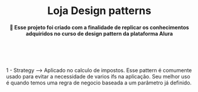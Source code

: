 <h1 align="center"> Loja Design patterns </h1>

<h4 align="center">
🔗 Esse projeto foi criado com a finalidade de replicar os conhecimentos adquiridos no curso de design pattern da plataforma Alura
</h1>

<br>
<br>
<br>

1 - Strategy --> Aplicado no calculo de impostos. Esse pattern é comumente usado para evitar a necessidade 
de varios ifs na aplicação. Seu melhor uso é quando temos uma regra de negocio baseada a um parâmetro já definido.





